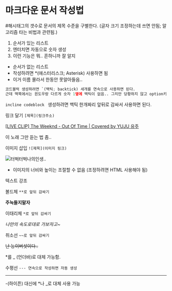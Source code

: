 # 마크다운 문서 작성법

#해시태그의 갯수로 문서의 제목 수준을 구별한다. (글자 크기 조정하는데 쓰면 안됨; 알고리즘 타는 비법과 관련됨.)



1. 순서가 있는 리스트
2. 엔터치면 자동으로 숫자 생성
3. 이런 기능은 뭐.. 흔하니까 잘 알지



* 순서가 없는 리스트
* 작성하려면 *(애스터리스크; Asterisk) 사용하면 됨
* 이거 이름 몰라서 한동안 못알아들음..



```python
코드블럭 생성하려면 `(백틱; backtick) 세개를 연속으로 사용하면 된다.
근데 맥북에서는 윈도우랑 다르게 숫자 1옆에 백틱이 없음.. 그치만 당황하지 않고 option키랑 함께 ~ 키보드 누르면 백틱 입력할 수 있음~ (맥북..ㅎㅏ.. 공부하는 시간 1.5배는 늘어난듯.)
```

`incline codeblock ` 생성하려면 백틱 한개짜리 앞뒤로 감싸서 사용하면 된다. 



링크 달기 `[제목](링크주소)`

[[LIVE CLIP] The Weeknd - Out Of Time | Covered by YUJU 유주](https://youtu.be/Es363DDPSm0)

이 노래 그만 듣는 법 좀..



이미지 삽입 `![제목](이미지 링크)`

![터벅터벅나의인생..](https://www.google.com/url?sa=i&url=https%3A%2F%2Fwkosmo.tistory.com%2Fentry%2F%25EC%25B5%259C%25EA%25B3%25A0%25EC%258B%25AC%25EC%25A7%25A4&psig=AOvVaw1EzX_qQrcpYH7Fbx0X4GPt&ust=1674618715608000&source=images&cd=vfe&ved=0CA0QjRxqFwoTCKC21YGn3_wCFQAAAAAdAAAAABAD)

* 이미지의 너비와 높이는 조절할 수 없음 (조정하려면 HTML 사용해야 됨)



텍스트 강조

볼드체 `**로 앞뒤 감싸기`

**주눅들지말자**

이태리체 `*로 앞뒤 감싸기`

*나만의 속도로대로 가보자고~*

취소선 `~~로 앞뒤 감싸기`

~~난 능이버섯이다..~~

*를 _ (언더바)로 대체 가능함.



수평선 `--- 연속으로 작성하면 자동 생성`

---

-(하이픈) 대신에 *나 _로 대체 사용 가능

